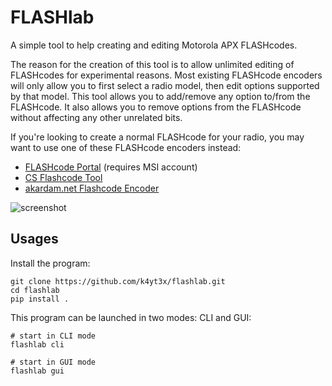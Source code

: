 # FLASHlab

A simple tool to help creating and editing Motorola APX FLASHcodes.

The reason for the creation of this tool is to allow unlimited editing of FLASHcodes for experimental reasons. Most existing FLASHcode encoders will only allow you to first select a radio model, then edit options supported by that model. This tool allows you to add/remove any option to/from the FLASHcode. It also allows you to remove options from the FLASHcode without affecting any other unrelated bits.

If you're looking to create a normal FLASHcode for your radio, you may want to use one of these FLASHcode encoders instead:

- [FLASHcode Portal](https://flashcode.radiocentral.motorolasolutions.com/) (requires MSI account)
- [CS Flashcode Tool](https://communications.support/flashcode/encoder.php)
- [akardam.net Flashcode Encoder](https://www.akardam.net/r/m/tools/fencode.pl)

![screenshot](https://github.com/k4yt3x/flashlab/assets/21986859/c3b31116-e862-48ed-8604-e5286a196030)

## Usages

Install the program:

```shell
git clone https://github.com/k4yt3x/flashlab.git
cd flashlab
pip install .
```

This program can be launched in two modes: CLI and GUI:

```shell
# start in CLI mode
flashlab cli

# start in GUI mode
flashlab gui
```
